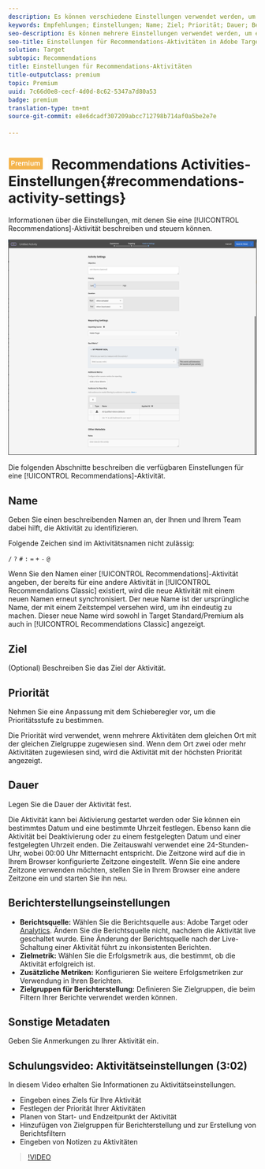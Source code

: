 ```yaml
---
description: Es können verschiedene Einstellungen verwendet werden, um eine Recommendations-Aktivität zu beschreiben und zu steuern.
keywords: Empfehlungen; Einstellungen; Name; Ziel; Priorität; Dauer; Berichterstellungseinstellungen; andere Metadaten
seo-description: Es können mehrere Einstellungen verwendet werden, um eine Recommendations-Aktivität in Adobe Target zu beschreiben und zu steuern.
seo-title: Einstellungen für Recommendations-Aktivitäten in Adobe Target
solution: Target
subtopic: Recommendations
title: Einstellungen für Recommendations-Aktivitäten
title-outputclass: premium
topic: Premium
uuid: 7c66d0e8-cecf-4d0d-8c62-5347a7d80a53
badge: premium
translation-type: tm+mt
source-git-commit: e8e6dcadf307209abcc712798b714af0a5be2e7e

---
```



# ![PREMIUM](/help/assets/premium.png) Recommendations Activities-Einstellungen{#recommendations-activity-settings}

Informationen über die Einstellungen, mit denen Sie eine [!UICONTROL Recommendations]-Aktivität beschreiben und steuern können.

![Seite "Recommendations Ziele und Einstellungen «](/help/c-recommendations/t-create-recs-activity/assets/recs-settings.png)

Die folgenden Abschnitte beschreiben die verfügbaren Einstellungen für eine [!UICONTROL Recommendations]-Aktivität.

## Name

Geben Sie einen beschreibenden Namen an, der Ihnen und Ihrem Team dabei hilft, die Aktivität zu identifizieren.

Folgende Zeichen sind im Aktivitätsnamen nicht zulässig:

`/`
`?`
`#`
`:`
`=`
`+`
`-`
`@`

Wenn Sie den Namen einer [!UICONTROL Recommendations]-Aktivität angeben, der bereits für eine andere Aktivität in [!UICONTROL Recommendations Classic] existiert, wird die neue Aktivität mit einem neuen Namen erneut synchronisiert. Der neue Name ist der ursprüngliche Name, der mit einem Zeitstempel versehen wird, um ihn eindeutig zu machen. Dieser neue Name wird sowohl in Target Standard/Premium als auch in [!UICONTROL Recommendations Classic] angezeigt.

## Ziel

(Optional) Beschreiben Sie das Ziel der Aktivität.

## Priorität

Nehmen Sie eine Anpassung mit dem Schieberegler vor, um die Prioritätsstufe zu bestimmen.

Die Priorität wird verwendet, wenn mehrere Aktivitäten dem gleichen Ort mit der gleichen Zielgruppe zugewiesen sind. Wenn dem Ort zwei oder mehr Aktivitäten zugewiesen sind, wird die Aktivität mit der höchsten Priorität angezeigt.

## Dauer

Legen Sie die Dauer der Aktivität fest.

Die Aktivität kann bei Aktivierung gestartet werden oder Sie können ein bestimmtes Datum und eine bestimmte Uhrzeit festlegen. Ebenso kann die Aktivität bei Deaktivierung oder zu einem festgelegten Datum und einer festgelegten Uhrzeit enden. Die Zeitauswahl verwendet eine 24-Stunden-Uhr, wobei 00:00 Uhr Mitternacht entspricht. Die Zeitzone wird auf die in Ihrem Browser konfigurierte Zeitzone eingestellt. Wenn Sie eine andere Zeitzone verwenden möchten, stellen Sie in Ihrem Browser eine andere Zeitzone ein und starten Sie ihn neu.

## Berichterstellungseinstellungen

* **Berichtsquelle:** Wählen Sie die Berichtsquelle aus: Adobe Target oder [Analytics](/help/c-integrating-target-with-mac/a4t/a4t.md). Ändern Sie die Berichtsquelle nicht, nachdem die Aktivität live geschaltet wurde. Eine Änderung der Berichtsquelle nach der Live-Schaltung einer Aktivität führt zu inkonsistenten Berichten.
* **Zielmetrik:** Wählen Sie die Erfolgsmetrik aus, die bestimmt, ob die Aktivität erfolgreich ist.
* **Zusätzliche Metriken:** Konfigurieren Sie weitere Erfolgsmetriken zur Verwendung in Ihren Berichten.
* **Zielgruppen für Berichterstellung:** Definieren Sie Zielgruppen, die beim Filtern Ihrer Berichte verwendet werden können.

## Sonstige Metadaten

Geben Sie Anmerkungen zu Ihrer Aktivität ein.

## Schulungsvideo: Aktivitätseinstellungen (3:02)

In diesem Video erhalten Sie Informationen zu Aktivitätseinstellungen.

* Eingeben eines Ziels für Ihre Aktivität
* Festlegen der Priorität Ihrer Aktivitäten
* Planen von Start- und Endzeitpunkt der Aktivität
* Hinzufügen von Zielgruppen für Berichterstellung und zur Erstellung von Berichtsfiltern
* Eingeben von Notizen zu Aktivitäten

>[!VIDEO](https://video.tv.adobe.com/v/17381?captions=ger)